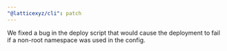```yaml
---
"@latticexyz/cli": patch
---
```


We fixed a bug in the deploy script that would cause the deployment to fail if a non-root namespace was used in the config.
